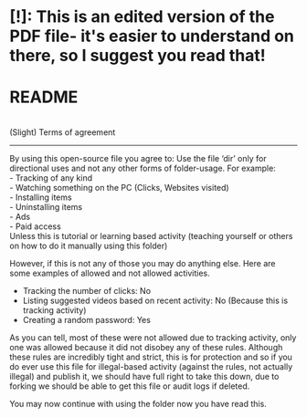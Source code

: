 # [!]: This is an edited version of the PDF file- it's easier to understand on there, so I suggest you read that!

<h1>README</h1>
<br>
(Slight) Terms of agreement
<hr>
By using this open-source file you agree to:
Use the file ‘dir’ only for directional uses and not any other forms of folder-usage. For
example:
<br>
-	Tracking of any kind
<br>
-	Watching something on the PC (Clicks, Websites visited)
<br>
-	Installing items
<br>
-	Uninstalling items
<br>
-	Ads
<br>
-	Paid access
<br>
Unless this is tutorial or learning based activity (teaching yourself or others on how to do it manually using this folder)

However, if this is not any of those you may do anything else. Here are some examples of allowed and not allowed activities.

- Tracking the number of clicks:	No
- Listing suggested videos based on recent activity:	No (Because this is tracking activity)
- Creating a random password:	Yes

As you can tell, most of these were not allowed due to tracking activity, only one was allowed because it did not disobey any of these rules. Although these rules are incredibly tight and strict, this is for protection and so if you do ever use this file for illegal-based activity (against the rules, not actually illegal) and publish it, we should have full right to take this down, due to forking we should be able to get this file or audit logs if deleted.

You may now continue with using the folder now you have read this.

